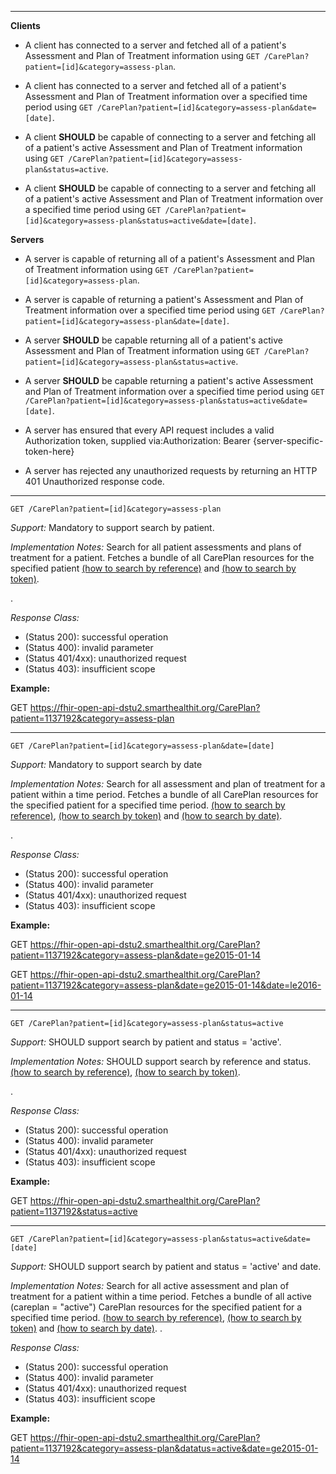 



-------------------------

**Clients**

-   A client has connected to a server and fetched all of a patient's Assessment and Plan of Treatment information using `GET /CarePlan?patient=[id]&category=assess-plan`.
-   A client has connected to a server and fetched all of a patient's Assessment and Plan of Treatment information over a specified time period using `GET /CarePlan?patient=[id]&category=assess-plan&date=[date]`.


- A client **SHOULD** be capable of connecting to a server and fetching all of a patient's active Assessment and Plan of Treatment information using `GET /CarePlan?patient=[id]&category=assess-plan&status=active`.
- A client **SHOULD** be capable of connecting to a server and fetching all of a patient's active Assessment and Plan of Treatment information over a specified time period using `GET /CarePlan?patient=[id]&category=assess-plan&status=active&date=[date]`.

**Servers**

-  A server is capable of returning all of a patient's Assessment and Plan of Treatment information using `GET /CarePlan?patient=[id]&category=assess-plan`.
- A server is capable of returning a patient's Assessment and Plan of Treatment information over a specified time period using `GET /CarePlan?patient=[id]&category=assess-plan&date=[date]`.


- A server **SHOULD** be capable returning all of a patient's active Assessment and Plan of Treatment information using `GET /CarePlan?patient=[id]&category=assess-plan&status=active`.
- A server **SHOULD** be capable returning a patient's active Assessment and Plan of Treatment information over a specified time period using `GET /CarePlan?patient=[id]&category=assess-plan&status=active&date=[date]`.


- A server has ensured that every API request includes a valid Authorization token, supplied via:Authorization: Bearer {server-specific-token-here}
- A server has rejected any unauthorized requests by returning an HTTP 401 Unauthorized response code.

-----------

`GET /CarePlan?patient=[id]&category=assess-plan`

*Support:* Mandatory to support search by patient.

*Implementation Notes:* Search for all patient assessments and plans of treatment for a patient. Fetches a bundle of all CarePlan resources for the specified patient [(how to search by reference)] and [(how to search by token)].

.

*Response Class:*

-   (Status 200): successful operation
-   (Status 400): invalid parameter
-   (Status 401/4xx): unauthorized request
-   (Status 403): insufficient scope

**Example:**

GET https://fhir-open-api-dstu2.smarthealthit.org/CarePlan?patient=1137192&category=assess-plan

-----------

`GET /CarePlan?patient=[id]&category=assess-plan&date=[date]`

*Support:* Mandatory to support search by date

*Implementation Notes:* Search for all assessment and plan of treatment for a patient within a time period. Fetches a bundle of all CarePlan resources for the specified patient for a specified time period.  [(how to search by reference)], [(how to search by token)] and [(how to search by date)].

.

*Response Class:*

-   (Status 200): successful operation
-   (Status 400): invalid parameter
-   (Status 401/4xx): unauthorized request
-   (Status 403): insufficient scope

**Example:**

GET https://fhir-open-api-dstu2.smarthealthit.org/CarePlan?patient=1137192&category=assess-plan&date=ge2015-01-14

GET https://fhir-open-api-dstu2.smarthealthit.org/CarePlan?patient=1137192&category=assess-plan&date=ge2015-01-14&date=le2016-01-14

-----------

`GET /CarePlan?patient=[id]&category=assess-plan&status=active`

*Support:* SHOULD support search by patient and status = 'active'.

*Implementation Notes:* SHOULD support search by reference and status. [(how to search by reference)], [(how to search by token)].

.

*Response Class:*

-   (Status 200): successful operation
-   (Status 400): invalid parameter
-   (Status 401/4xx): unauthorized request
-   (Status 403): insufficient scope

**Example:**

 GET https://fhir-open-api-dstu2.smarthealthit.org/CarePlan?patient=1137192&status=active


-----------

`GET /CarePlan?patient=[id]&category=assess-plan&status=active&date=[date]`

*Support:* SHOULD support search by patient and status = 'active' and date.

*Implementation Notes:* Search for all active assessment and plan of treatment for a patient within a time period. Fetches a bundle of all active (careplan = "active") CarePlan resources for the specified patient for a specified time period.  [(how to search by reference)], [(how to search by token)] and [(how to search by date)].
.

*Response Class:*

-   (Status 200): successful operation
-   (Status 400): invalid parameter
-   (Status 401/4xx): unauthorized request
-   (Status 403): insufficient scope

**Example:**

 GET https://fhir-open-api-dstu2.smarthealthit.org/CarePlan?patient=1137192&category=assess-plan&datatus=active&date=ge2015-01-14




  [(how to search by reference)]: http://hl7.org/fhir/DSTU2/search.html#reference
  [`https://fhir-open-api-dstu2.smarthealthit.org/AllergyIntolerance?patient=1137192`]: https://fhir-open-api-dstu2.smarthealthit.org/AllergyIntolerance?patient=1137192
  [(how to search by token)]: http://hl7.org/fhir/DSTU2/search.html#token
  [Composite Search Parameters]: http://hl7-fhir.github.io/search.html#combining
  [`https://fhir-open-api-dstu2.smarthealthit.org/AllergyIntolerance?patient=1137192&status=active,unconfirmed,confirmed`]: https://fhir-open-api-dstu2.smarthealthit.org/AllergyIntolerance?patient=1137192&status=active,unconfirmed,confirmed
   [(how to search by date)]: http://hl7.org/fhir/DSTU2/search.html#date
